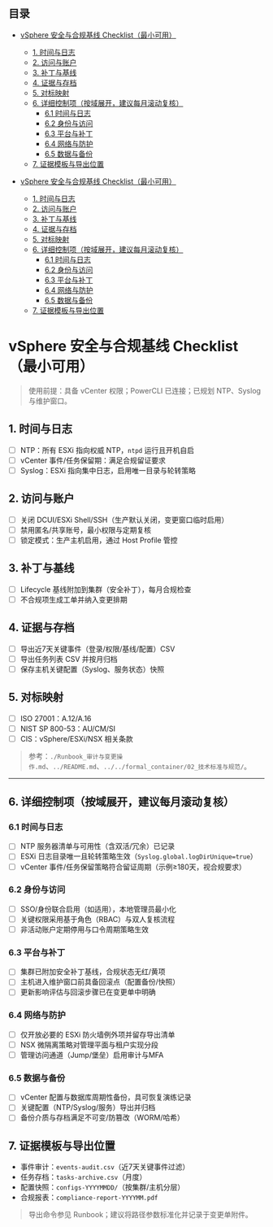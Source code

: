 ## 目录

- [vSphere 安全与合规基线 Checklist（最小可用）](#vsphere-安全与合规基线-checklist最小可用)
  - [1. 时间与日志](#1-时间与日志)
  - [2. 访问与账户](#2-访问与账户)
  - [3. 补丁与基线](#3-补丁与基线)
  - [4. 证据与存档](#4-证据与存档)
  - [5. 对标映射](#5-对标映射)
  - [6. 详细控制项（按域展开，建议每月滚动复核）](#6-详细控制项按域展开建议每月滚动复核)
    - [6.1 时间与日志](#61-时间与日志)
    - [6.2 身份与访问](#62-身份与访问)
    - [6.3 平台与补丁](#63-平台与补丁)
    - [6.4 网络与防护](#64-网络与防护)
    - [6.5 数据与备份](#65-数据与备份)
  - [7. 证据模板与导出位置](#7-证据模板与导出位置)

- [vSphere 安全与合规基线 Checklist（最小可用）](#vsphere-安全与合规基线-checklist最小可用)
  - [1. 时间与日志](#1-时间与日志)
  - [2. 访问与账户](#2-访问与账户)
  - [3. 补丁与基线](#3-补丁与基线)
  - [4. 证据与存档](#4-证据与存档)
  - [5. 对标映射](#5-对标映射)
  - [6. 详细控制项（按域展开，建议每月滚动复核）](#6-详细控制项按域展开建议每月滚动复核)
    - [6.1 时间与日志](#61-时间与日志)
    - [6.2 身份与访问](#62-身份与访问)
    - [6.3 平台与补丁](#63-平台与补丁)
    - [6.4 网络与防护](#64-网络与防护)
    - [6.5 数据与备份](#65-数据与备份)
  - [7. 证据模板与导出位置](#7-证据模板与导出位置)


# vSphere 安全与合规基线 Checklist（最小可用）

> 使用前提：具备 vCenter 权限；PowerCLI 已连接；已规划 NTP、Syslog 与维护窗口。

## 1. 时间与日志

- [ ] NTP：所有 ESXi 指向权威 NTP，`ntpd` 运行且开机自启
- [ ] vCenter 事件/任务保留期：满足合规留证要求
- [ ] Syslog：ESXi 指向集中日志，启用唯一目录与轮转策略

## 2. 访问与账户

- [ ] 关闭 DCUI/ESXi Shell/SSH（生产默认关闭，变更窗口临时启用）
- [ ] 禁用匿名/共享账号，最小权限与定期复核
- [ ] 锁定模式：生产主机启用，通过 Host Profile 管控

## 3. 补丁与基线

- [ ] Lifecycle 基线附加到集群（安全补丁），每月合规检查
- [ ] 不合规项生成工单并纳入变更排期

## 4. 证据与存档

- [ ] 导出近7天关键事件（登录/权限/基线/配置）CSV
- [ ] 导出任务列表 CSV 并按月归档
- [ ] 保存主机关键配置（Syslog、服务状态）快照

## 5. 对标映射

- [ ] ISO 27001：A.12/A.16
- [ ] NIST SP 800-53：AU/CM/SI
- [ ] CIS：vSphere/ESXi/NSX 相关条款

> 参考：`./Runbook_审计与变更操作.md`、`../README.md`、`../../formal_container/02_技术标准与规范/`。

---

## 6. 详细控制项（按域展开，建议每月滚动复核）

### 6.1 时间与日志

- [ ] NTP 服务器清单与可用性（含双活/冗余）已记录
- [ ] ESXi 日志目录唯一且轮转策略生效（`Syslog.global.logDirUnique=true`）
- [ ] vCenter 事件/任务保留策略符合留证周期（示例≥180天，视合规要求）

### 6.2 身份与访问

- [ ] SSO/身份联合启用（如适用），本地管理员最小化
- [ ] 关键权限采用基于角色（RBAC）与双人复核流程
- [ ] 非活动账户定期停用与口令周期策略生效

### 6.3 平台与补丁

- [ ] 集群已附加安全补丁基线，合规状态无红/黄项
- [ ] 主机进入维护窗口前具备回滚点（配置备份/快照）
- [ ] 更新影响评估与回滚步骤已在变更单中明确

### 6.4 网络与防护

- [ ] 仅开放必要的 ESXi 防火墙例外项并留存导出清单
- [ ] NSX 微隔离策略对管理平面与租户实现分段
- [ ] 管理访问通道（Jump/堡垒）启用审计与MFA

### 6.5 数据与备份

- [ ] vCenter 配置与数据库周期性备份，具可恢复演练记录
- [ ] 关键配置（NTP/Syslog/服务）导出并归档
- [ ] 备份介质与存档满足不可变/防篡改（WORM/哈希）

## 7. 证据模板与导出位置

- 事件审计：`events-audit.csv`（近7天关键事件过滤）
- 任务存档：`tasks-archive.csv`（月度）
- 配置快照：`configs-YYYYMMDD/`（按集群/主机分层）
- 合规报表：`compliance-report-YYYYMM.pdf`

> 导出命令参见 Runbook；建议将路径参数标准化并记录于变更单附件。
